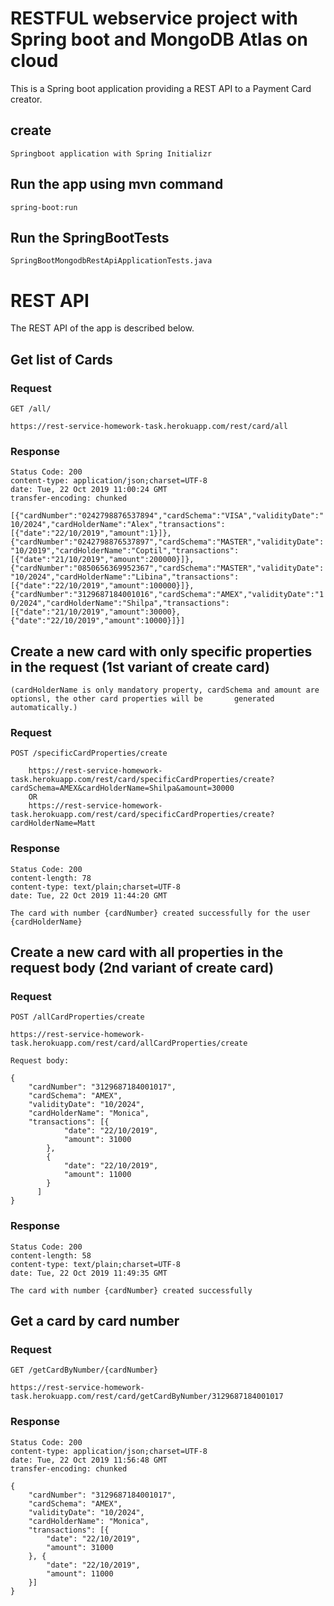# RESTFUL webservice project with Spring boot and MongoDB Atlas on cloud 

This is a Spring boot  application providing a REST
API to a Payment Card creator.

## create

    Springboot application with Spring Initializr

## Run the app using mvn command

    spring-boot:run

## Run the SpringBootTests

    SpringBootMongodbRestApiApplicationTests.java

# REST API

The REST API of the app is described below.

## Get list of Cards

### Request

`GET /all/`

    https://rest-service-homework-task.herokuapp.com/rest/card/all

### Response

    Status Code: 200
    content-type: application/json;charset=UTF-8
    date: Tue, 22 Oct 2019 11:00:24 GMT
    transfer-encoding: chunked
    
`[{"cardNumber":"0242798876537894","cardSchema":"VISA","validityDate":"10/2024","cardHolderName":"Alex","transactions":[{"date":"22/10/2019","amount":1}]},{"cardNumber":"0242798876537897","cardSchema":"MASTER","validityDate":"10/2019","cardHolderName":"Coptil","transactions":[{"date":"21/10/2019","amount":200000}]},{"cardNumber":"0850656369952367","cardSchema":"MASTER","validityDate":"10/2024","cardHolderName":"Libina","transactions":[{"date":"22/10/2019","amount":100000}]},{"cardNumber":"3129687184001016","cardSchema":"AMEX","validityDate":"10/2024","cardHolderName":"Shilpa","transactions":[{"date":"21/10/2019","amount":30000},{"date":"22/10/2019","amount":10000}]}]`

## Create a new card with only specific properties in the request (1st variant of create card)
    (cardHolderName is only mandatory property, cardSchema and amount are optionsl, the other card properties will be   	generated automatically.)

### Request

`POST /specificCardProperties/create`

        https://rest-service-homework-task.herokuapp.com/rest/card/specificCardProperties/create?cardSchema=AMEX&cardHolderName=Shilpa&amount=30000
		OR
		https://rest-service-homework-task.herokuapp.com/rest/card/specificCardProperties/create?cardHolderName=Matt     

### Response

    Status Code: 200
    content-length: 78
    content-type: text/plain;charset=UTF-8
    date: Tue, 22 Oct 2019 11:44:20 GMT

`The card with number {cardNumber} created successfully for the user {cardHolderName}`

## Create a new card with all properties in the request body (2nd variant of create card)

### Request

`POST /allCardProperties/create`

    https://rest-service-homework-task.herokuapp.com/rest/card/allCardProperties/create
	
    Request body:
	
    {
		"cardNumber": "3129687184001017",
		"cardSchema": "AMEX",
		"validityDate": "10/2024",
		"cardHolderName": "Monica",
		"transactions": [{
				"date": "22/10/2019",
				"amount": 31000
			},
			{
				"date": "22/10/2019",
				"amount": 11000
			}
		  ]
	}


### Response

    Status Code: 200
    content-length: 58
    content-type: text/plain;charset=UTF-8
    date: Tue, 22 Oct 2019 11:49:35 GMT

`The card with number {cardNumber} created successfully`


## Get a card by card number

### Request

`GET /getCardByNumber/{cardNumber}`

    https://rest-service-homework-task.herokuapp.com/rest/card/getCardByNumber/3129687184001017

### Response

    Status Code: 200
    content-type: application/json;charset=UTF-8
    date: Tue, 22 Oct 2019 11:56:48 GMT
    transfer-encoding: chunked

	{
		"cardNumber": "3129687184001017",
		"cardSchema": "AMEX",
		"validityDate": "10/2024",
		"cardHolderName": "Monica",
		"transactions": [{
			"date": "22/10/2019",
			"amount": 31000
		}, {
			"date": "22/10/2019",
			"amount": 11000
		}]
	}



